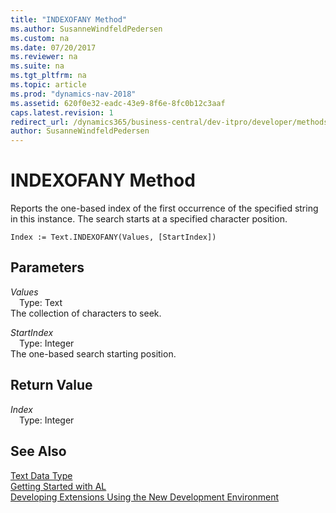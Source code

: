 ```yaml
---
title: "INDEXOFANY Method"
ms.author: SusanneWindfeldPedersen
ms.custom: na
ms.date: 07/20/2017
ms.reviewer: na
ms.suite: na
ms.tgt_pltfrm: na
ms.topic: article
ms.prod: "dynamics-nav-2018"
ms.assetid: 620f0e32-eadc-43e9-8f6e-8fc0b12c3aaf
caps.latest.revision: 1
redirect_url: /dynamics365/business-central/dev-itpro/developer/methods/devenv-al-method-reference
author: SusanneWindfeldPedersen
---
```


# INDEXOFANY Method
 Reports the one-based index of the first occurrence of the specified string in this instance. The search starts at a specified character position.  
```  
Index := Text.INDEXOFANY(Values, [StartIndex])  
```  
## Parameters
*Values*    
&emsp;Type: Text  
The collection of characters to seek.  
  
*StartIndex*    
&emsp;Type: Integer  
The one-based search starting position.  
  
## Return Value
*Index*  
&emsp;Type: Integer  
  
## See Also
[Text Data Type](../datatypes/devenv-text-data-type.md)  
[Getting Started with AL](../devenv-get-started.md)  
[Developing Extensions Using the New Development Environment](../devenv-dev-overview.md)  
